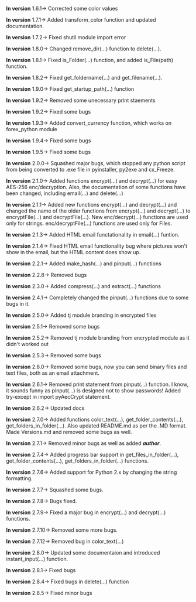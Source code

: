 **In version** 1.6.1-> Corrected some color values

**In version** 1.7.1-> Added transform_color function and updated documentation.

**In version** 1.7.2-> Fixed shutil module import error

**In version** 1.8.0-> Changed remove_dir(...) function to delete(...).

**In version** 1.8.1-> Fixed is_Folder(...) function, and added is_File(path) function.

**In version** 1.8.2-> Fixed get_foldername(...) and get_filename(...).

**In version** 1.9.0-> Fixed get_startup_path(...) function

**In version** 1.9.2-> Removed some unecessary print staements

**In version** 1.9.2-> Fixed some bugs

**In version** 1.9.3-> Added convert_currency function, which works on forex_python module

**In version** 1.9.4-> Fixed some bugs

**In version** 1.9.5-> Fixed some bugs

**In version** 2.0.0-> Squashed major bugs, which stopped any python script from being
	converted to .exe file in pyinstaller, py2exe and cx_Freeze.

**In version** 2.1.0-> Added functions encrypt(...) and decrypt(...) for easy AES-256 enc/decryption.
	Also, the documentation of some functions have been changed, including email(...) and delete(...)

**In version** 2.1.1-> Added new functions encrypt(...) and decrypt(...) and changed the
	name of the older functions from encrypt(...) and decrypt(...) to encryptFile(...) and decryptFile(...).
	New enc/decrypt(...) functions are used only for strings. enc/decryptFile(...) functions are
	used only for Files.

**In version** 2.1.3-> Added HTML email functationality in email(...) funtion.

**In version** 2.1.4-> Fixed HTML email functionality bug where pictures won't show
	in the email, but the HTML content does show up.

**In version** 2.2.1-> Added make_hash(...) and pinput(...) functions

**In version** 2.2.8-> Removed bugs

**In version** 2.3.0-> Added compress(...) and extract(...) functions

**In version** 2.4.1-> Completely changed the pinput(...) functions due to some bugs in it.

**In version** 2.5.0-> Added tj module branding in encrypted files

**In version** 2.5.1-> Removed some bugs

**In version** 2.5.2-> Removed tj module branding from encrypted module as it didn't worked out

**In version** 2.5.3-> Removed some bugs

**In version** 2.6.0-> Removed some bugs, now you can send binary files and text files, both as an
	email attachment.

**In version** 2.6.1-> Removed print statement from pinput(...) function. I know, it sounds funny as
pinput(...) is designed not to show passwords! Added try-except in import pyAecCrypt statement.

**In version** 2.6.2-> Updated docs

**In version** 2.7.0-> Added functions color_text(...), get_folder_contents(...), get_folders_in_folder(...).
	Also updated README.md as per the .MD format. Made Versions.md and removed some bugs as well.

**In version** 2.7.1-> Removed minor bugs as well as added *__author__*.

**In version** 2.7.4-> Added progress bar support in get_files_in_folder(...), get_folder_contents(...),
	get_folders_in_folder(...) functions.

**In version** 2.7.6-> Added support for Python 2.x by changing the string formatting.

**In version** 2.7.7-> Squashed some bugs.

**In version** 2.7.8-> Bugs fixed.

**In version** 2.7.9-> Fixed a major bug in encrypt(...) and decrypt(...) functions. 

**In version** 2.7.10-> Removed some more bugs.

**In version** 2.7.12-> Removed bug in color_text(...)

**In version** 2.8.0-> Updated some documentaion and introduced instant_input(...) function.

**In version** 2.8.1-> Fixed bugs

**In version** 2.8.4-> Fixed bugs in delete(...) function

**In version** 2.8.5-> Fixed minor bugs

